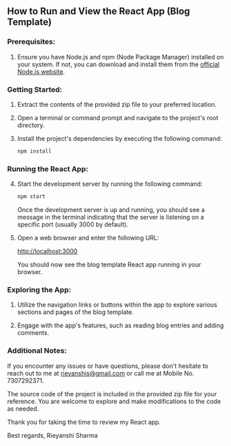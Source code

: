 ## How to Run and View the React App (Blog Template)

### Prerequisites:

1. Ensure you have Node.js and npm (Node Package Manager) installed on your system. If not, you can download and install them from the [official Node.js website](https://nodejs.org/).

### Getting Started:

1. Extract the contents of the provided zip file to your preferred location.

2. Open a terminal or command prompt and navigate to the project's root directory.

3. Install the project's dependencies by executing the following command:

   ```bash
   npm install
   ```

### Running the React App:

4. Start the development server by running the following command:

   ```bash
   npm start
   ```

   Once the development server is up and running, you should see a message in the terminal indicating that the server is listening on a specific port (usually 3000 by default).

5. Open a web browser and enter the following URL:

   [http://localhost:3000](http://localhost:3000)

   You should now see the blog template React app running in your browser.

### Exploring the App:

1. Utilize the navigation links or buttons within the app to explore various sections and pages of the blog template.

2. Engage with the app's features, such as reading blog entries and adding comments.

### Additional Notes:

If you encounter any issues or have questions, please don't hesitate to reach out to me at rieyanshis@gmail.com or call me at Mobile No. 7307292371.

The source code of the project is included in the provided zip file for your reference. You are welcome to explore and make modifications to the code as needed.

Thank you for taking the time to review my React app.

Best regards,
Rieyanshi Sharma
